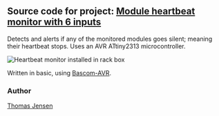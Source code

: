 ## Source code for project: [Module heartbeat monitor with 6 inputs](https://uctrl.io/projects/avr-module-heartbeat-monitor-with-6-inputs-wgkmw4)

Detects and alerts if any of the monitored modules goes silent; meaning their heartbeat stops. Uses an AVR ATtiny2313 microcontroller.

![Heartbeat monitor installed in rack box](https://static.uctrl.net/imgs/r4drq5.jpeg)

Written in basic, using [Bascom-AVR](http://www.mcselec.com/).

### Author
[Thomas Jensen](https://uctrl.io/@hebron)
